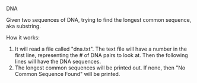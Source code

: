 DNA

Given two sequences of DNA, trying to find the longest common sequence, aka substring.

How it works:
1. It will read a file called "dna.txt". The text file will have a number in the first line, representing the # of DNA pairs to look at. Then the following lines will have the DNA sequences.
2. The longest common sequences will be printed out. If none, then "No Common Sequence Found" will be printed.

